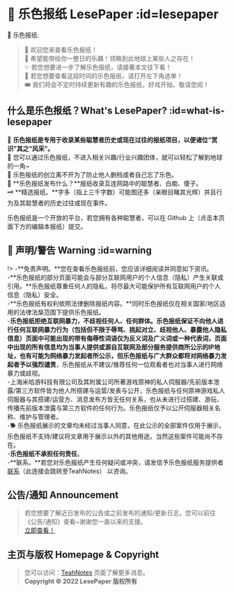 # 📰 乐色报纸 LesePaper :id=lesepaper

📌 乐色报纸.

> :book: 欢迎您来查看乐色报纸！<br>
🤣 希望能带给你一整日的乐趣！领略到此地球上某些人之存在！<br>
✨ 若您想要进一步了解乐色报纸，请接著本文往下看！<br>
🎇 若您想要查看这段时间的乐色报纸，请打开左下角选单！<br>
🎟 我们将会不定时持续更新有趣的乐色报纸，好戏开始，敬请您阅！

## 什么是乐色报纸？What's LesePaper? :id=what-is-lesepaper

🧨 **乐色报纸是专用于收录某些聪慧者历史或现在过往的报纸项目，以便诸位“赏识”其之“风采”。**<br>
🚄 您可以通过乐色报纸，不进入相关兴趣/行业兴趣团体，就可以轻松了解到地球的一角~<br>
🤔 乐色报纸的创立离不开为了防止他人删档或者自己忘了乐色。<br>
🥳 **乐色报纸发布什么？**报纸收录互连网路中的聪慧者、白痴、傻子。<br>
🗝 **精选报纸。**字多（指上三千字数）可能图还多（亲眼目睹其光辉）并且行为及其聪慧者的历史过往或现在事件。<br>

乐色报纸是一个开放的平台，若您拥有各种聪慧者，可以在 Github 上（点击本页面下方的编辑本报纸）提交。

## 👻 声明/警告 Warning :id=warning

!> -**免责声明。**您在查看乐色报纸前，您应该详细阅读并同意如下资讯。<br>
-**乐色报纸的部分页面可能会与部分互联网用户的个人信息（隐私）产生关联或引用。**乐色报纸尊重任何人的隐私，将尽最大可能保护所有互联网用户的个人信息（隐私）安全。<br>
-**乐色报纸有权利依照法律删除报纸内容。**同时乐色报纸仅在相关国家/地区适用的法律法椝范围下提供乐色报纸。<br>
-**乐色报纸拒绝互联网暴力，不歧视任何人、任何群体。**乐色报纸保证不向他人进行任何互联网暴力行为（包括但不限于辱骂、挑起对立、歧视他人、暴露他人隐私信息）页面中可能出现的带有侮辱性词语仅为反义词及广义词或一种代表词，页面中出现的所有信息均为当事人提供或源自互联网及部分服务提供商所公示的IP地址，也有可能为网络暴力发起者所公示，但乐色报纸与广大群众都将对网络暴力发起者予以**强烈谴责**，乐色报纸从不建议/推荐任何一位观看者也对当事人进行网络暴力或歧视。<br>
-上海米哈游科技有限公司及其附属公司所著游戏原神的私人伺服器/先前版本泄露/第三方软件皆为他人所搭建与运营/发表与公开，乐色报纸与任何原神游戏私人伺服器与其搭建/运营方、消息发布方皆无任何关系，也从未进行过搭建、游玩、传播先前版本泄露与第三方软件的任何行为。乐色报纸仅予以公开伺服器相关名称、维护与管理者。<br>
-🐕 乐色报纸展示的文章均未经过当事人同意，在此公示的全部案件仅用于展示，乐色报纸不支持/建议将文章用于展示以外的其他用途。当然这些案件可能尚不存在。<br>
-**乐色报纸不承担任何责任**。<br>
-**联系。**若您对乐色报纸产生任何疑问或冲突，请发信予乐色报纸服务提供者 [联系](https://licn.eu.org/#/contact)（此连接会跳转至TeahNotes） 以咨询。

## 公告/通知 Announcement

> 若您想要了解近日发布的公告或之前发布的通知/更新日志，您可以前往《公告/通知》查看~谢谢您一直以来的支援。<br>
[立即查看！](announcement.md)


## 主页与版权 Homepage & Copyright

> 您可以访问：[TeahNotes](https://licn.eu.org/) 页面了解更多消息。<br>
**Copyright © 2022 LesePaper 版权所有** 




